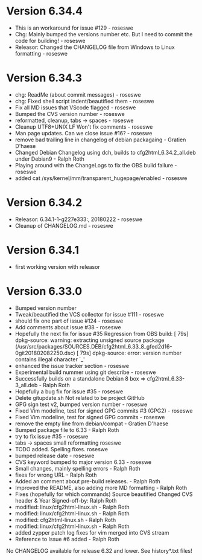 # Version 6.34.4
 -  This is an workaround for issue #129 - roseswe
 -  Chg: Mainly bumped the versions number etc. But I need to commit the code for building! - roseswe
 -  Releasor: Changed the CHANGELOG file from Windows to Linux formatting - roseswe

# Version 6.34.3
 -  chg: ReadMe (about commit messages) - roseswe
 -  chg: Fixed shell script indent/beautified them - roseswe
 -  Fix all MD issues that VScode flagged - roseswe
 -  Bumped the CVS version number - roseswe
 -  reformatted, cleanup, tabs -> spaces - roseswe
 -  Cleanup
    UTF8+UNIX LF
    Won't fix comments - roseswe
 -  Man page updates. Can we close issue #16? - roseswe
 -  remove bad trailing line in changelog of debian packagaing - Gratien D'haese
 -  Changed Debian Changelog using dch, builds to cfg2html_6.34.2_all.deb under Debian9 - Ralph Roth
 -  Playing around with the ChangeLogs to fix the OBS build failure - roseswe
 -  added cat /sys/kernel/mm/transparent_hugepage/enabled - roseswe

# Version 6.34.2
 -  Releasor: 6.34.1-1-g227e333:, 20180222 - roseswe
 -  Cleanup of CHANGELOG.md - roseswe

# Version 6.34.1

 - first working version with releasor

# Version 6.33.0
 - Bumped version number
 -  Tweak/beautified the VCS collector for issue #111 - roseswe
 -  should fix one part of issue #124 - roseswe
 -  Add comments about issue #38 - roseswe
 -  Hopefully the next fix for issue #35
    Regression from OBS build:
    [   79s] dpkg-source: warning: extracting unsigned source package
    (/usr/src/packages/SOURCES.DEB/cfg2html_6.33_8_gfed2d16-0git201802082250.dsc)
    [   79s] dpkg-source: error: version number contains illegal character `_'
 -  enhanced the issue tracker section - roseswe
 -  Experimental build nummer using git describe - roseswe
 -  Successfully builds on a standalone Debian 8 box => cfg2html_6.33-3_all.deb - Ralph Roth
 -  Hopefully a bug fix for issue #35 - roseswe
 -  Delete gitupdate.sh Not related to be project GitHub
 -  GPG sign test v2, bumped version number - roseswe
 -  Fixed Vim modeline, test for signed GPG commits #3 (GPG2) - roseswe
 -  Fixed Vim modeline, test for signed GPG commits - roseswe
 -  remove the empty line from debian/compat - Gratien D'haese
 -  Bumped package file to 6.33 - Ralph Roth
 -  try to fix issue #35 - roseswe
 -  tabs -> spaces small reformatting roseswe
 -  TODO added.
    Spelling fixes.  roseswe
 -  bumped release date - roseswe
 -  CVS keyword bumped to major version 6.33 - roseswe
 -  Small changes, mainly spelling errors - Ralph Roth
 -  fixes for wrong URL - Ralph Roth
 -  Added an comment about pre-build releases. - Ralph Roth
 -  Improved the README, also adding more MD formatting - Ralph Roth
 -  Fixes (hopefully for which commands)
    Source beautified
    Changed CVS header & Year
    Signed-off-by: Ralph Roth <rroth>
 -  modified:   linux/cfg2html-linux.sh - Ralph Roth
 -  modified:   linux/cfg2html-linux.sh - Ralph Roth
 -  modified:   cfg2html-linux.sh - Ralph Roth
 -  modified:   linux/cfg2html-linux.sh - Ralph Roth
 -  added zypper patch log
    fixes for vim
    merged into CVS stream
 -  Reference to Issue #6 added - Ralph Roth

No CHANGELOG available for release 6.32 and lower. See history*.txt files!
